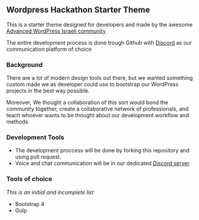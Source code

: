 ## Wordpress Hackathon Starter Theme

This is a starter theme designed for developers and made by the awesome [Advanced WordPress Israeli community](https://www.facebook.com/groups/wordpresspro/)

The entire development process is done trough Github with [Discord](https://discord.gg/GkdSv2f) as our communication platform of choice

### Background

There are a lot of modern design tools out there, but we wanted something custom made we as developer could use to bootstrap our WordPress projects in the best way possible.

Moreover, We thought a collaboration of this sort would bond the community together, create a collaborative network of professionals, and teach whoever wants to be thought about our development workflow and methods

### Development Tools
* The development proccess will be done by forking this repository and using pull request.
* Voice and chat communication will be in our dedicated [Discord server](https://discord.gg/GkdSv2f)

### Tools of choice
_This is an initial and incomplete list_

* Bootstrap 4
* Gulp


